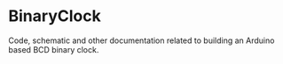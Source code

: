 # BinaryClock
Code, schematic and other documentation related to building an Arduino based BCD binary clock.
